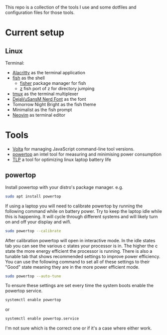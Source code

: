 This repo is a collection of the tools I use and some dotfiles and configuration files for those tools. 

# Current setup
## Linux
Terminal: 
- [Alacritty](https://github.com/alacritty/alacritty) as the terminal application
- [fish](https://fishshell.com/) as the shell
    - [fisher](https://github.com/jorgebucaran/fisher) package manager for fish
    - [z](https://github.com/jethrokuan/z) fish port of z for directory jumping	
- [tmux](https://github.com/tmux/tmux/wiki) as the terminal multiplexer
- [DejaVuSansM Nerd Font](https://www.programmingfonts.org/#dejavu) as the font
- Tomorrow Night Bright as the fish theme 
- Minimalist as the fish prompt
- [Neovim](https://neovim.io/) as terminal editor


# Tools
- [Volta](https://volta.sh/) for managing JavaScript command-line tool versions.
- [powertop](https://wiki.archlinux.org/title/Powertop) an intel tool for measuring and minimising power consumption
- [TLP](https://linrunner.de/tlp/index.html) a tool for optimizing linux laptop battery life


## powertop
Install powertop with your distro's package manager. e.g. 
```bash
sudo apt install powertop
```

If using a laptop you will need to calibrate powertop by running the following command while on battery power. Try to keep the laptop idle while this is happening. It will cycle through different systems and will likely turn on and off your display and wifi.

```bash
sudo powertop --calibrate
```

After calibration powertop will open in interactive mode. In the idle states tab you can see the various c states your processor is in. The higher the c state the more energy efficient the processor is running. There is also a tunable tab that shows recommended settings to improve power efficiency. You can use the following command to set all of these settings to their "Good" state meaning they are in the more power efficient mode.

```bash
sudo powertop --auto-tune
```

To ensure these settings are set every time the system boots enable the powertop service.

```bash
systemctl enable powertop
```

or 

```bash
systemctl enable powertop.service
```

I'm not sure which is the correct one or if it's a case where either work.
